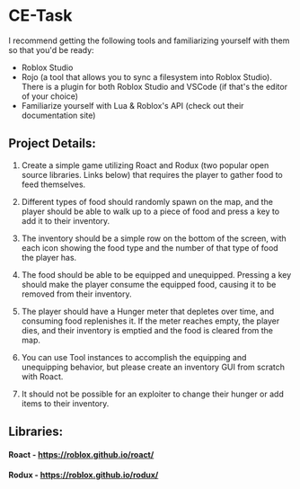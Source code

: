 # CE-Task

I recommend getting the following tools and familiarizing yourself with them so that you'd be ready:

- Roblox Studio
- Rojo (a tool that allows you to sync a filesystem into Roblox Studio). There is a plugin for both Roblox Studio and VSCode (if that's the editor of your choice)
- Familiarize yourself with Lua & Roblox's API (check out their documentation site)

## Project Details:

1. Create a simple game utilizing Roact and Rodux (two popular open source libraries. Links below) that requires the player to gather food to feed themselves.

2. Different types of food should randomly spawn on the map, and the player should be able to walk up to a piece of food and press a key to add it to their inventory.

3. The inventory should be a simple row on the bottom of the screen, with each icon showing the food type and the number of that type of food the player has.

4. The food should be able to be equipped and unequipped. Pressing a key should make the player consume the equipped food, causing it to be removed from their inventory.

5. The player should have a Hunger meter that depletes over time, and consuming food replenishes it. If the meter reaches empty, the player dies, and their inventory is emptied and the food is cleared from the map.

6. You can use Tool instances to accomplish the equipping and unequipping behavior, but please create an inventory GUI from scratch with Roact.

7. It should not be possible for an exploiter to change their hunger or add items to their inventory.

## Libraries:

#### Roact - https://roblox.github.io/roact/
#### Rodux - https://roblox.github.io/rodux/
